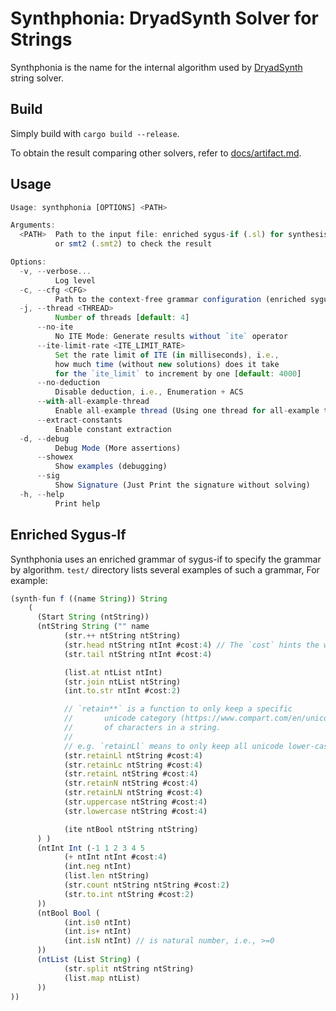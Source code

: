 
# Synthphonia: DryadSynth Solver for Strings

Synthphonia is the name for the internal algorithm used by [DryadSynth](https://github.com/purdue-cap/DryadSynth) string solver.

## Build

Simply build with `cargo build --release`.

To obtain the result comparing other solvers, refer to [docs/artifact.md](https://github.com/YuantianDing/Synthphonia/blob/main/docs/artifact.md).

## Usage

```js
Usage: synthphonia [OPTIONS] <PATH>

Arguments:
  <PATH>  Path to the input file: enriched sygus-if (.sl) for synthesis
          or smt2 (.smt2) to check the result

Options:
  -v, --verbose...
          Log level
  -c, --cfg <CFG>
          Path to the context-free grammar configuration (enriched sygus-if)
  -j, --thread <THREAD>
          Number of threads [default: 4]
      --no-ite
          No ITE Mode: Generate results without `ite` operator
      --ite-limit-rate <ITE_LIMIT_RATE>
          Set the rate limit of ITE (in milliseconds), i.e.,
          how much time (without new solutions) does it take
          for the `ite_limit` to increment by one [default: 4000]
      --no-deduction
          Disable deduction, i.e., Enumeration + ACS
      --with-all-example-thread
          Enable all-example thread (Using one thread for all-example thread)
      --extract-constants
          Enable constant extraction
  -d, --debug
          Debug Mode (More assertions)
      --showex
          Show examples (debugging)
      --sig
          Show Signature (Just Print the signature without solving)
  -h, --help
          Print help
```


## Enriched Sygus-If

Synthphonia uses an enriched grammar of sygus-if to specify the grammar by algorithm. `test/` directory lists several examples of such a grammar, For example:

```js
(synth-fun f ((name String)) String
    (
      (Start String (ntString))
      (ntString String ("" name
            (str.++ ntString ntString) 
            (str.head ntString ntInt #cost:4) // The `cost` hints the weight for each operator
            (str.tail ntString ntInt #cost:4)

            (list.at ntList ntInt) 
            (str.join ntList ntString) 
            (int.to.str ntInt #cost:2)

            // `retain**` is a function to only keep a specific
            //       unicode category (https://www.compart.com/en/unicode/category)
            //       of characters in a string.
            // 
            // e.g. `retainLl` means to only keep all unicode lower-case (`l`) letters (`L`).
            (str.retainLl ntString #cost:4)
            (str.retainLc ntString #cost:4)
            (str.retainL ntString #cost:4)
            (str.retainN ntString #cost:4)
            (str.retainLN ntString #cost:4)
            (str.uppercase ntString #cost:4)
            (str.lowercase ntString #cost:4)

            (ite ntBool ntString ntString)
      ) )
      (ntInt Int (-1 1 2 3 4 5
            (+ ntInt ntInt #cost:4)
            (int.neg ntInt)
            (list.len ntString)
            (str.count ntString ntString #cost:2)
            (str.to.int ntString #cost:2)
      ))
      (ntBool Bool (
            (int.is0 ntInt)
            (int.is+ ntInt)
            (int.isN ntInt) // is natural number, i.e., >=0
      ))
      (ntList (List String) (
            (str.split ntString ntString)
            (list.map ntList)
      ))
))
```
